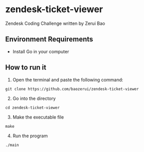 # zendesk-ticket-viewer
Zendesk Coding Challenge written by Zerui Bao
## Environment Requirements
* Install Go in your computer
## How to run it

1) Open the terminal and paste the following command:
```
git clone https://github.com/baozerui/zendesk-ticket-viewer
```
2) Go into the directory
```
cd zendesk-ticket-viewer
```
3) Make the executable file
```
make
```
4) Run the program
```
./main
```
